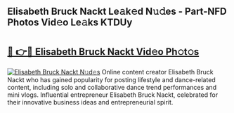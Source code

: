 ## Elisabeth Bruck Nackt Le𝚊k𝚎d N𝚞𝚍es - Part-NFD Photos Vid𝚎o Le𝚊ks KTDUy

# <h2><a href="http://fb5fpup.evod.top/?m=Elisabeth+Bruck+Nackt">🔗 👉🔴 Elisabeth Bruck Nackt Vid𝚎o Ph𝚘t𝚘s</a></h2>

[![Elisabeth Bruck Nackt N𝚞d𝚎s](https://i.imgur.com/8V9OHl7.gif)](http://fb5fpup.evod.top/?m=Elisabeth+Bruck+Nackt)
Online content creator Elisabeth Bruck Nackt who has gained popularity for posting lifestyle and dance-related content, including solo and collaborative dance trend performances and mini vlogs. Influential entrepreneur Elisabeth Bruck Nackt, celebrated for their innovative business ideas and entrepreneurial spirit. 
